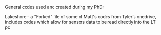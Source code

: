 General codes used and created during my PhD:

Lakeshore - a "Forked" file of some of Matt's codes from Tyler's onedrive, includes codes which allow for sensors data to be read directly into the LT pc

